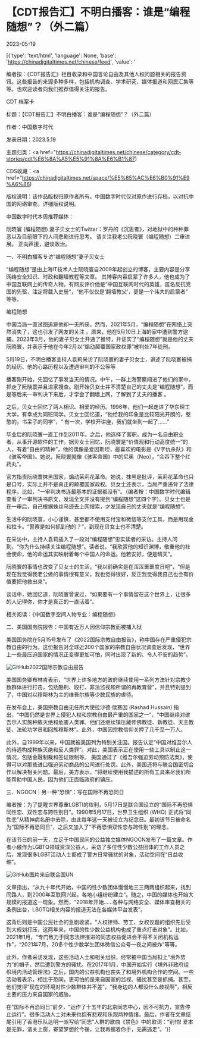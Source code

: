 # 【CDT报告汇】不明白播客：谁是“编程随想”？（外二篇）

2023-05-19

[{'type': 'text/html', 'language': None, 'base': 'https://chinadigitaltimes.net/chinese/feed', 'value': '













编者按：《CDT报告汇》栏目收录和中国言论自由及其他人权问题相关的报告资讯。这些报告的来源多种多样，包括机构调查、学术研究、媒体报道和网民汇集等等。也欢迎读者向我们推荐值得关注的报告。





CDT 档案卡

标题：【CDT报告汇】不明白播客：谁是“编程随想”？（外二篇）

作者：中国数字时代

发表日期：2023.5.19

主题归类：<a href="https://chinadigitaltimes.net/chinese/category/cdt-stories/cdt%E6%8A%A5%E5%91%8A%E6%B1%87)

CDS收藏：<a href="https://chinadigitaltimes.net/space/%E5%85%AC%E6%B0%91%E9%A6%86)

版权说明：该作品版权归原作者所有。中国数字时代仅对原作进行存档，以对抗中国的网络审查。详细版权说明。





中国数字时代本周推荐媒体：

阮晓寰 (编程随想) 妻子贝女士的Twitter：罗丹的《沉思者》，对地狱中的种种罪恶以及目前眼下的人间悲剧进行思考。 请关注我老公阮晓寰（编程随想）二审进展。 正向声援，避谈政治。



一、不明白播客专访“编程随想”妻子贝女士

“编程随想”是由上海IT技术人士阮晓寰自2009年起创立的博客，主要内容是分享网络安全知识、时政和翻墙教程等文章。 其博客内容启蒙了许多人，他也成为了中国互联网上的传奇人物。有网友评价他是“中国互联网时代的英雄，匿名反抗党国的先驱，注定将载入史册”，“他不仅仅是‘翻墙教父’，更是一个伟大的启蒙者” 等等。

编程随想

中国当局一直试图追踪他却一无所获。然而，2021年5月，“编程随想”在网络上突然消失了，这也引发了网友的关注 。原来，他在5月10日上海的家中遭到警方逮捕。2023年3月，他的妻子贝女士开通了推特，并证实了“编程随想”就是他的丈夫阮晓寰，并表示于他在今年2月以“煽动颠覆国家政权罪”被判处7年徒刑。

5月19日，不明白播客主持人袁莉采访了阮晓寰的妻子贝女士，讲述了阮晓寰被捕的经历、他的心路历程以及遭遇审判的不公等等

播客刚开始，先回忆了事发当天的情况。中午，一群上海警察闯进了他们的家中，抓走了阮晓寰并且进家搜查。刚开始贝女士并不清楚自己的丈夫是“编程随想”，而是等后来一审判决下来后，才学会了翻墙上网，了解到了丈夫的播客 。



之后，贝女士回忆了两人相识、相爱的经历。1996年，他们一起走进了华东理工大学，有幸成为同班同学。贝女士回忆道，“他给我的印象是比较阳光开朗的，憨憨的，书呆子的同学”，“ 有一次，学校开讲座，我们就坐到一起了……”

毕业后的阮晓寰一直工作到2011年。之后，他选择了离职，成为一名自由职业者，从事开源软件的工作。据贝女士回忆，阮晓寰是“价值观和行动高度统一”的人，有着“自由的精神”，他的偶像是爱因斯坦，最喜欢的电影是《V字仇杀队》和《骇客帝国》。她说，阮晓寰就像《骇客帝国》中的尼奥（Neo），“会吞下整个红药丸”。

官方指责阮晓寰抹黑国家，煽动茉莉花革命。她说，抹黑是批评，茉莉花革命也只是口号，实际上并不是真正的颠覆国家政权。贝女士还表示，当局严重违背了法律程序。比如，“一审判决书连最基本的证据都没有”。（编者按：中国数字时代编辑查看了一审判决书原文，发现全文并没有提到“编程随想”这四个字）。贝女士也是在一审后，自己根据蛛丝马迹去上网搜索，才发现自己的丈夫就是“编程随想”。

生活中的阮晓寰，小心谨慎，甚至都不使用支付宝和微信等支付工具，而是用现金和拉卡。“警察是如何抓到他的？”，到现在贝女士也不清楚。

在采访中，主持人袁莉插入了一段对“编程随想”忠实读者的采访。主持人问到，“你为什么持续关注编程随想”。读者说，“我欣赏他的知识渊博，敬重他的社会使命，他的命运其实映射着每个中国人的命运。他若安好，便是晴天”。

阮晓寰的事情也改变了贝女士的生活，“我以前确实是在浑浑噩噩度日吧”，“但是现在我觉得我老公做的事情很有意义，我也觉得很好，反正我觉得我自己也会有价值要把他救出来”。

谈话中，她回忆道，阮晓寰曾说过，“如果要有一个事情留在这个世界上，让很多的人记得你，你才是真正的一直活着”。

相关阅读：《中国数字空间人物专业：编程随想》

二、美国国务院报告：中国有近万人因信仰宗教而被捕入狱

美国国务院在5月15号发布了《2022国际宗教自由报告》，称中国存在严重侵犯宗教自由的行为。这份报告对全球近200个国家的宗教自由状况调查后发现，“世界上一些最压迫国家的情况正变得更加可怕，同时出现了新的、令人不安的趋势”。

![GitHub](https://chinadigitaltimes.net/chinese/files/2023/05/2022宗教自由报告.jpg)2022国际宗教自由报告

美国国务卿布林肯表示，“世界上许多地方的政府继续使用一系列方法针对宗教少数群体进行打击，包括酷刑、殴打、非法监视和所谓的再教育营”，并且特别提到了，中国对以穆斯林为主的维吾尔族等少数民族的虐待。

在发布会上，美国宗教自由无任所大使拉沙德·侯赛因 (Rashad Hussain) 指出，“中国仍然是世界上侵犯人权和宗教自由最严重的国家之一”，“中国继续对维吾尔人实施种族灭绝和危害人类罪。他们还继续镇压藏传佛教徒、新教徒、天主教徒、法轮功学员和回族穆斯林”。此外，中国因宗教信仰关押了几千至一万人。

此外，自1999年以来，中国就被美国列为特别关注国。报告认定“中国对维吾尔人的待遇构成种族灭绝和反人类罪”。对此，美国表示正在使用一些工具以制止这一情况，包括金融制裁和签证限制等。 美国通过了《维吾尔强迫劳动预防法案》，使得可以对那些进口强迫劳动商品的公司进行处罚。此外，美国还将与联合国密切合作以解决相关问题。最后，美方表示，“将继续使用我描述的所有工具来尽我们所能帮助中国人民，因为他们正面临政府的镇压。

三、NGOCN｜另一种“恐惧”：写在国际不再恐同日



编者按：为了提醒世界尊重LGBTI的权利，5月17日是联合国设立的“国际不再恐惧同性恋、双性恋与跨性别日”。1990年5月17日，世界卫生组织 (WHO) 正式将“同性恋”从精神病名册中去除，由此每年这一天被设立为纪念日。最初该节日被命名为“国际不再恐同日”，之后又加入了“不再恐惧双性恋与跨性别”的理念。



在该节日的前一天，立足于中国民间的公益独立媒体NGOCN发布了一篇文章。作者小傲作为LGBTQ领域资深公益人，采访了多位性少数公益团体的工作人员之后，发现很多LGBT活动人士都成了警方日常骚扰的对象，活动空间在“日益收缩”。

![GitHub](https://chinadigitaltimes.net/chinese/files/2023/05/图片来自联合国.jpeg)图片来自联合国UN

文章指出，“从九十年代开始，中国的性少数团体慢慢地三三两两组织起来，找到同路人，到2000年互联网兴起，各地小组纷纷建立”。随之，中国的媒体也开始大规模的报道这一现象。然而，“2018年开始……各种与网络安全、媒体审查相关的条例出台，LBGTQ相关内容的报道无法在各媒体平台发表”。

这背后则是中国公民社会的急剧收紧。“人权律师、劳工、女权议题的组织先后受到大规划打压，这两年来，中国的性少数公益机构也成了重点打击对象”。比如，2021年1月，“专门致力于同志法律推进的同志权益促进会不得不关闭机构运作”，“2021年7月，20多个性少数学生团体微信公众号一夜之间被炸”等等。

此外，作者采访发现，这些活动人士和相关组织，经常被中国当局扣上“境外势力”的帽子，然后遭到警方的骚扰。在2017年1月，中国开始实行《境外非政府组织境内活动管理法》之后，国内的公益机构也丧失了和境外机构合作的空间。一些活动者表示，相比于恐同，更可怕的是来自国家的监视、骚扰甚至是抓捕。甚至，他们觉得“现在的环境对性少数群体并不差”，“我身边的人都没什么歧视啊”，相反主要的压力来自国家的威胁。

在“国际不再恐同日”前夕，“运作了十五年的北京同志中心，因不可抗力，宣告停止运行”。很多活动人士对未来也抱有悲观和乐观两种情绪。最后，作者在文章结尾引用了香港乐队达明一派写给“同志”人群的歌曲《禁色》中的歌词：“别怕! 爱本是无罪，请关上窗，寄望梦想於今後，让我再握着你手，无需逃走”。'}]